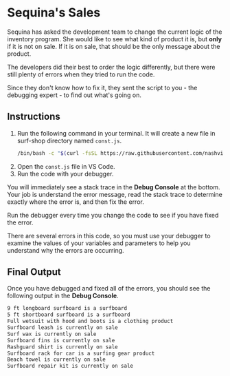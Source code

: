 # Sequina's Sales

Sequina has asked the development team to change the current logic of the inventory program. She would like to see what kind of product it is, but **only** if it is not on sale. If it is on sale, that should be the only message about the product.

The developers did their best to order the logic differently, but there were still plenty of errors when they tried to run the code.

Since they don't know how to fix it, they sent the script to you - the debugging expert - to find out what's going on.

## Instructions

1. Run the following command in your terminal. It will create a new file in surf-shop directory named `const.js`.
   ```sh
   /bin/bash -c "$(curl -fsSL https://raw.githubusercontent.com/nashville-software-school/course-bash-scripts/main/client/const.sh)"
   ```
3. Open the `const.js` file in VS Code.
4. Run the code with your debugger.

You will immediately see a stack trace in the **Debug Console** at the bottom. Your job is understand the error message, read the stack trace to determine exactly where the error is, and then fix the error.

Run the debugger every time you change the code to see if you have fixed the error.

There are several errors in this code, so you must use your debugger to examine the values of your variables and parameters to help you understand why the errors are occurring.

## Final Output

Once you have debugged and fixed all of the errors, you should see the following output in the **Debug Console**.

```txt
9 ft longboard surfboard is a surfboard
5 ft shortboard surfboard is a surfboard
Full wetsuit with hood and boots is a clothing product
Surfboard leash is currently on sale
Surf wax is currently on sale
Surfboard fins is currently on sale
Rashguard shirt is currently on sale
Surfboard rack for car is a surfing gear product
Beach towel is currently on sale
Surfboard repair kit is currently on sale
```